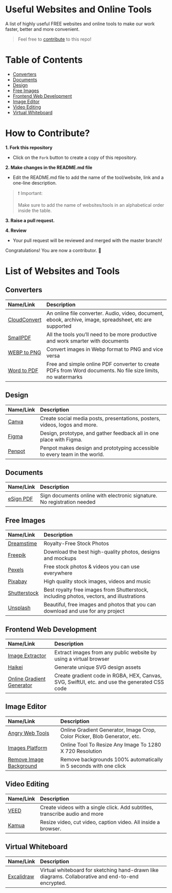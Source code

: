 # Useful Websites and Online Tools

A list of highly useful FREE websites and online tools to make our work faster, better and more convenient.

> Feel free to [contribute](#how-to-contribute) to this repo!

# Table of Contents

  - [Converters](#converters)
  - [Documents](#documents)
  - [Design](#design)
  - [Free Images](#free-images)
  - [Frontend Web Development](#frontend-web-development)
  - [Image Editor](#image-editor)
  - [Video Editing](#video-editing)
  - [Virtual Whiteboard](#virtual-whiteboard)

# How to Contribute?

**1. Fork this repository**

- Click on the <code>Fork</code> button to create a copy of this repository.

**2. Make changes in the README.md file**

- Edit the README.md file to add the name of the tool/website, link and a one-line description.

> :exclamation: Important: 
> 
> Make sure to add the name of websites/tools in an alphabetical order inside the table.

**3. Raise a pull request.**

**4. Review** 

- Your pull request will be reviewed and merged with the master branch!

Congratulations! You are now a contributor. :raised_hands:

# List of Websites and Tools

## Converters

| Name/Link | Description |
|:---|:---|
| [CloudConvert](https://cloudconvert.com/) | An online file converter. Audio, video, document, ebook, archive, image, spreadsheet, etc are supported |
| [SmallPDF](https://smallpdf.com/) | All the tools you’ll need to be more productive and work smarter with documents |
| [WEBP to PNG](https://cloudconvert.com/webp-to-png) | Convert images in Webp format to PNG and vice versa |
| [Word to PDF](https://smallpdf.com/word-to-pdf) | Free and simple online PDF converter to create PDFs from Word documents. No file size limits, no watermarks |

## Design

| Name/Link | Description |
|:---|:---|
| [Canva](https://www.canva.com/) | Create social media posts, presentations, posters, videos, logos and more. |
| [Figma](https://www.figma.com/) | Design, prototype, and gather feedback all in one place with Figma. |
| [Penpot](https://penpot.app/) | Penpot makes design and prototyping accessible to every team in the world. |

## Documents

| Name/Link | Description |
|:---|:---|
| [eSign PDF](https://smallpdf.com/sign-pdf) | Sign documents online with electronic signature. No registration needed |

## Free Images

| Name/Link | Description |
|:---|:---|
| [Dreamstime](https://www.dreamstime.com/) | Royalty-Free Stock Photos |
| [Freepik](https://www.freepik.com/) | Download the best high-quality photos, designs and mockups |
| [Pexels](https://www.pexels.com/) | Free stock photos & videos you can use everywhere  |
| [Pixabay](https://pixabay.com/) | High quality stock images, videos and music |
| [Shutterstock](https://www.shutterstock.com/) | Best royalty free images from Shutterstock, including photos, vectors, and illustrations |
| [Unsplash](https://unsplash.com/) | Beautiful, free images and photos that you can download and use for any project |

## Frontend Web Development

| Name/Link | Description |
|:---|:---|
| [Image Extractor](https://extract.pics/) | Extract images from any public website by using a virtual browser |
| [Haikei](https://haikei.app/) | Generate unique SVG design assets |
| [Online Gradient Generator](https://angrytools.com/gradient/) | Create gradient code in RGBA, HEX, Canvas, SVG, SwiftUI, etc. and use the generated CSS code |

## Image Editor

| Name/Link | Description |
|:---|:---|
| [Angry Web Tools](https://angrytools.com/) | Online Gradient Generator, Image Crop, Color Picker, Blob Generator, etc. |
| [Images Platform](https://www.imagesplatform.com/post/online-tool-to-resize-any-image-to-1280-x-720-resolution-rxJmd) | Online Tool To Resize Any Image To 1280 X 720 Resolution |
| [Remove Image Background](https://www.remove.bg/) | Remove backgrounds 100% automatically in 5 seconds with one click |

## Video Editing

| Name/Link | Description |
|:---|:---|
| [VEED](https://www.veed.io/) | Create videos with a single click. Add subtitles, transcribe audio and more |
| [Kamua](https://kamua.com/) | Resize video, cut video, caption video. All inside a browser. |

## Virtual Whiteboard

| Name/Link | Description |
|:---|:---|
| [Excalidraw](https://excalidraw.com/) | Virtual whiteboard for sketching hand-drawn like diagrams. Collaborative and end-to-end encrypted. |


